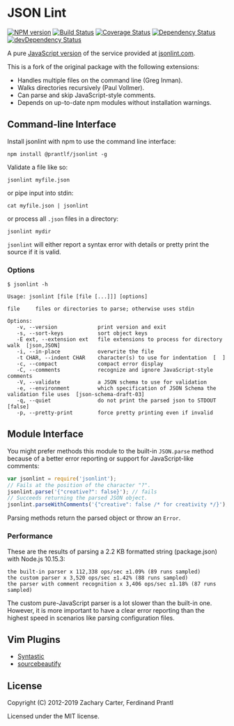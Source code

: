 # JSON Lint

[![NPM version](https://badge.fury.io/js/%40prantlf%2Fjsonlint.svg)](https://badge.fury.io/js/%40prantlf%2Fjsonlint)
[![Build Status](https://travis-ci.com/prantlf/jsonlint.svg?branch=master)](https://travis-ci.com/prantlf/jsonlint)
[![Coverage Status](https://coveralls.io/repos/github/prantlf/jsonlint/badge.svg?branch=master)](https://coveralls.io/github/prantlf/jsonlint?branch=master)
[![Dependency Status](https://david-dm.org/prantlf/jsonlint.svg)](https://david-dm.org/prantlf/jsonlint)
[![devDependency Status](https://david-dm.org/prantlf/jsonlint/dev-status.svg)](https://david-dm.org/prantlf/jsonlint#info=devDependencies)

A pure [JavaScript version](http://prantlf.github.com/jsonlint/) of the service provided at [jsonlint.com](http://jsonlint.com).

This is a fork of the original package with the following extensions:

* Handles multiple files on the command line (Greg Inman).
* Walks directories recursively (Paul Vollmer).
* Can parse and skip JavaScript-style comments.
* Depends on up-to-date npm modules without installation warnings.

## Command-line Interface

Install jsonlint with npm to use the command line interface:

    npm install @prantlf/jsonlint -g

Validate a file like so:

    jsonlint myfile.json

or pipe input into stdin:

    cat myfile.json | jsonlint

or process all `.json` files in a directory:

    jsonlint mydir

`jsonlint` will either report a syntax error with details or pretty print the source if it is valid.

### Options

    $ jsonlint -h

    Usage: jsonlint [file [file [...]]] [options]

    file     files or directories to parse; otherwise uses stdin

    Options:
       -v, --version             print version and exit
       -s, --sort-keys           sort object keys
       -E ext, --extension ext   file extensions to process for directory walk  [json,JSON]
       -i, --in-place            overwrite the file
       -t CHAR, --indent CHAR    character(s) to use for indentation  [  ]
       -c, --compact             compact error display
       -C, --comments            recognize and ignore JavaScript-style comments
       -V, --validate            a JSON schema to use for validation
       -e, --environment         which specification of JSON Schema the validation file uses  [json-schema-draft-03]
       -q, --quiet               do not print the parsed json to STDOUT  [false]
       -p, --pretty-print        force pretty printing even if invalid


## Module Interface

You might prefer methods this module to the built-in `JSON.parse` method because of a better error reporting or support for JavaScript-like comments:

```js
var jsonlint = require('jsonlint');
// Fails at the position of the character "?".
jsonlint.parse('{"creative?": false}'); // fails
// Succeeds returning the parsed JSON object.
jsonlint.parseWithComments('{"creative": false /* for creativity */}');
```

Parsing methods return the parsed object or throw an `Error`.

### Performance

These are the results of parsing a 2.2 KB formatted string (package.json) with Node.js 10.15.3:

    the built-in parser x 112,338 ops/sec ±1.09% (89 runs sampled)
    the custom parser x 3,520 ops/sec ±1.42% (88 runs sampled)
    the parser with comment recognition x 3,406 ops/sec ±1.18% (87 runs sampled)

The custom pure-JavaScript parser is a lot slower than the built-in one. However, it is more important to have a clear error reporting than the highest speed in scenarios like parsing configuration files.

## Vim Plugins

* [Syntastic](http://www.vim.org/scripts/script.php?script_id=2736)
* [sourcebeautify](http://www.vim.org/scripts/script.php?script_id=4079) 

## License

Copyright (C) 2012-2019 Zachary Carter, Ferdinand Prantl

Licensed under the MIT license.
